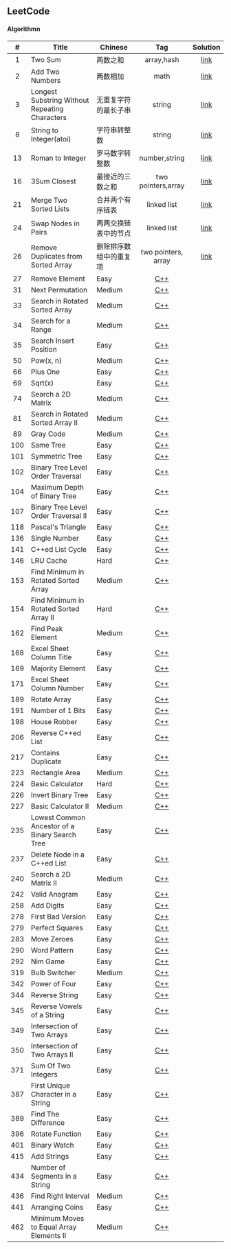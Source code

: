 ## LeetCode

#### Algorithmn
|#|Title|Chinese|Tag|Solution|
|:-:|---|---|:--------:|:--:|
|1|Two Sum|两数之和|array,hash|[link](code/1-TwoSum/)|
|2|Add Two Numbers|两数相加|math|[link](code/2-AddTwoNumbers/) |
|3|Longest Substring Without Repeating Characters|无重复字符的最长子串|string|[link](code/3-LongestSubstringWithoutRepeatingCharacters)
|8|String to Integer(atoi)|字符串转整数|string|[link](code/8-StringtoInteger(atoi))|
|13|Roman to Integer|罗马数字转整数|number,string|[link](code/13-RomantoInteger)|
|16|3Sum Closest|最接近的三数之和|two pointers,array|[link](code/16-3SumClosest)|
|21|Merge Two Sorted Lists|合并两个有序链表|linked list|[link](code/21-MergeTwoSortedLists)|
|24|Swap Nodes in Pairs|两两交换链表中的节点|linked list|[link](code/24-SwapNodesinPairs)|
|26|Remove Duplicates from Sorted Array|删除排序数组中的重复项|two pointers, array|[link](code/26-RemoveDuplicatesfromSortedArray)|
|27|Remove Element|Easy|[C++](code/27%20-%20Remove%20Element)|
|31|Next Permutation|Medium|[C++](code/31%20-%20Next%20Permutation)|
|33|Search in Rotated Sorted Array|Medium|[C++](code/33%20-%20Search%20in%20Rotated%20Sorted%20Array)|
|34|Search for a Range|Medium|[C++](code/34%20-%20Search%20for%20a%20Range)|
|35|Search Insert Position|Easy|[C++](code/35%20-%20Search%20Insert%20Position)|
|50|Pow(x, n)|Medium|[C++](code/50%20-%20Pow(x,%20n))|
|66|Plus One|Easy|[C++](code/66%20-%20Plus%20One)|
|69|Sqrt(x)|Easy|[C++](code/69%20-%20Sqrt(x))|
|74|Search a 2D Matrix|Medium|[C++](code/74%20-%20Search%20a%202D%20Matrix)|
|81|Search in Rotated Sorted Array II|Medium|[C++](code/81%20-%20Search%20in%20Rotated%20Sorted%20Array%20II)|
|89|Gray Code|Medium|[C++](code/89%20-%20Gray%20Code)|
|100|Same Tree|Easy|[C++](code/100%20-%20Same%20Tree)|
|101|Symmetric Tree|Easy|[C++](code/101%20-%20Symmetric%20Tree)|
|102|Binary Tree Level Order Traversal|Easy|[C++](code/102%20-%20Binary%20Tree%20Level%20Order%20Traversal)|
|104|Maximum Depth of Binary Tree|Easy|[C++](code/104%20-%20Maximum%20Depth%20of%20Binary%20Tree)|
|107|Binary Tree Level Order Traversal II|Easy|[C++](code/107%20-%20Binary%20Tree%20Level%20Order%20Traversal%20II)|
|118|Pascal's Triangle|Easy|[C++](code/118%20-%20Pascal's%20Triangle)|
|136|Single Number|Easy|[C++](code/136%20-%20Single%20Number)|
|141|C++ed List Cycle|Easy|[C++](code/141%20-%20C++ed%20List%20Cycle)|
|146|LRU Cache|Hard|[C++](code/146%20-%20LRU%20Cache)|
|153|Find Minimum in Rotated Sorted Array|Medium|[C++](code/153%20-%20Find%20Minimum%20in%20Rotated%20Sorted%20Array)|
|154|Find Minimum in Rotated Sorted Array II|Hard|[C++](code/154%20-%20Find%20Minimum%20in%20Rotated%20Sorted%20Array%20II)|
|162|Find Peak Element|Medium|[C++](code/162%20-%20Find%20Peak%20Element)|
|168|Excel Sheet Column Title|Easy|[C++](code/168%20-%20Excel%20Sheet%20Column%20Title)|
|169|Majority Element|Easy|[C++](code/169%20-%20Majority%20Element)|
|171|Excel Sheet Column Number|Easy|[C++](code/171%20-%20Excel%20Sheet%20Column%20Number)|
|189|Rotate Array|Easy|[C++](code/189%20-%20Rotate%20Array)|
|191|Number of 1 Bits|Easy|[C++](code/191%20-%20Number%20of%201%20Bits)|
|198|House Robber|Easy|[C++](code/198%20-%20House%20Robber)|
|206|Reverse C++ed List|Easy|[C++](code/206%20-%20Reverse%20C++ed%20List)|
|217|Contains Duplicate|Easy|[C++](code/217%20-%20Contains%20Duplicate)|
|223|Rectangle Area|Medium|[C++](code/223%20-%20Rectangle%20Area)|
|224|Basic Calculator|Hard|[C++](code/224%20-%20Basic%20Calculator)|
|226|Invert Binary Tree|Easy|[C++](code/226%20-%20Invert%20Binary%20Tree)|
|227|Basic Calculator II|Medium|[C++](code/227%20-%20Basic%20Calculator%20II)|
|235|Lowest Common Ancestor of a Binary Search Tree|Easy|[C++](code/Lowest%20Common%20Ancestor%20of%20a%20Binary%20Search%20Tree)|
|237|Delete Node in a C++ed List|Easy|[C++](code/237%20-%20Delete%20Node%20in%20a%20C++ed%20List)|
|240|Search a 2D Matrix II|Medium|[C++](code/240%20-%20Search%20a%202D%20Matrix%20II)|
|242|Valid Anagram|Easy|[C++](code/242%20-%20Valid%20Anagram)|
|258|Add Digits|Easy|[C++](code/258%20-%20Add%20Digits)|
|278|First Bad Version|Easy|[C++](code/278%20-%20First%20Bad%20Version)|
|279|Perfect Squares|Easy|[C++](code/279%20-%20Perfect%20Squares)|
|283|Move Zeroes|Easy|[C++](code/283%20-%20Move%20Zeroes)|
|290|Word Pattern|Easy|[C++](code/290%20-%20Word%20Pattern)|
|292|Nim Game|Easy|[C++](code/292%20-%20Nim%20Game)|
|319|Bulb Switcher|Medium|[C++](code/319%20-%20Bulb%20Switcher)|
|342|Power of Four|Easy|[C++](code/342%20-%20Power%20of%20Four)|
|344|Reverse String|Easy|[C++](code/344%20-%20Reverse%20String)|
|345|Reverse Vowels of a String|Easy|[C++](code/345%20-%20Reverse%20Vowels%20of%20a%20String)|
|349|Intersection of Two Arrays|Easy|[C++](code/349%20-%20Intersection%20of%20Two%20Arrays)|
|350|Intersection of Two Arrays II|Easy|[C++](code/350%20-%20Intersection%20of%20Two%20Arrays%20II)|
|371|Sum Of Two Integers|Easy|[C++](code/371%20-%20Sum%20Of%20Two%20Integers)|
|387|First Unique Character in a String|Easy|[C++](code/387%20-%20First%20Unique%20Character%20in%20a%20String)|
|389|Find The Difference|Easy|[C++](code/389%20-%20Find%20The%20Difference)|
|396|Rotate Function|Easy|[C++](code/396%20-%20Rotate%20Function)|
|401|Binary Watch|Easy|[C++](code/401%20-%20Binary%20Watch)|
|415|Add Strings|Easy|[C++](code/415%20-%20Add%20Strings)|
|434|Number of Segments in a String|Easy|[C++](code/434%20-%20Number%20of%20Segments%20in%20a%20String)|
|436|Find Right Interval|Medium|[C++](code/436%20-%20Find%20Right%20Interval)|
|441|Arranging Coins|Easy|[C++](code/441%20-%20Arranging%20Coins)|
|462|Minimum Moves to Equal Array Elements II|Medium|[C++](code/462%20-%20Minimum%20Moves%20to%20Equal%20Array%20Elements%20II)|